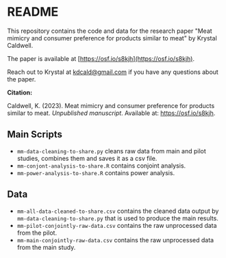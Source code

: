 # README

This repository contains the code and data for the research paper "Meat mimicry and consumer preference for products similar to meat" by Krystal Caldwell.

The paper is available at [https://osf.io/s8kjh](https://osf.io/s8kjh).

Reach out to Krystal at kdcald@gmail.com if you have any questions about the paper.

**Citation:**

Caldwell, K. (2023). Meat mimicry and consumer preference for products similar to meat. *Unpublished manuscript*. Available at: https://osf.io/s8kjh. 

## Main Scripts

* `mm-data-cleaning-to-share.py` cleans raw data from main and pilot studies, combines them and saves it as a csv file.
* `mm-conjont-analysis-to-share.R` contains conjoint analysis.
* `mm-power-analysis-to-share.R` contains power analysis.

## Data

* `mm-all-data-cleaned-to-share.csv` contains the cleaned data output by `mm-data-cleaning-to-share.py` that is used to produce the main results.
* `mm-pilot-conjointly-raw-data.csv` contains the raw unprocessed data from the pilot.
* `mm-main-conjointly-raw-data.csv` contains the raw unprocessed data from the main study.



